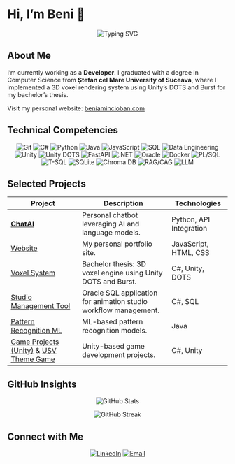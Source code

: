 # Hi, I’m Beni 👋

<p align="center">
  <img src="https://readme-typing-svg.herokuapp.com?font=Fira+Code&weight=600&size=28&duration=4000&pause=2000&color=4CAF50&background=FFFFFF00&center=true&lines=Welcome+to+my+Profile!;Check+it+out+↓↓↓↓" alt="Typing SVG" />
</p>



##  About Me

I’m currently working as a **Developer**. I graduated with a degree in Computer Science from **Ștefan cel Mare University of Suceava**, where I implemented a 3D voxel rendering system using Unity’s DOTS and Burst for my bachelor’s thesis.

Visit my personal website: [beniamincioban.com](https://beniamincioban.com)


##  Technical Competencies

<p align="center">
  <img src="https://img.shields.io/badge/Git-F05032?style=flat&logo=git&logoColor=white" alt="Git" />
  <img src="https://img.shields.io/badge/C%23-239120?style=flat&logo=c-sharp&logoColor=white" alt="C#" />
  <img src="https://img.shields.io/badge/Python-3776AB?style=flat&logo=python&logoColor=white" alt="Python" />
  <img src="https://img.shields.io/badge/Java-007396?style=flat&logo=java&logoColor=white" alt="Java" />
  <img src="https://img.shields.io/badge/JavaScript-F7DF1E?style=flat&logo=javascript&logoColor=black" alt="JavaScript" />
  <img src="https://img.shields.io/badge/SQL-4479A1?style=flat&logo=postgresql&logoColor=white" alt="SQL" />
  <img src="https://img.shields.io/badge/Data_Engineering-00BFFF?style=flat&logo=databricks&logoColor=white" alt="Data Engineering" />
  <img src="https://img.shields.io/badge/Unity-000000?style=flat&logo=unity&logoColor=white" alt="Unity" />
  <img src="https://img.shields.io/badge/DOTS-30CC6A?style=flat&logo=unity&logoColor=white" alt="Unity DOTS" />
  <img src="https://img.shields.io/badge/FastAPI-005571?style=flat&logo=fastapi" alt="FastAPI" />
  <img src="https://img.shields.io/badge/.NET-5C2D91?style=flat&logo=.net" alt=".NET" />
  <img src="https://img.shields.io/badge/Oracle-F80000?style=flat&logo=oracle&logoColor=white" alt="Oracle" />
  <img src="https://img.shields.io/badge/Docker-2496ED?style=flat&logo=docker&logoColor=white" alt="Docker" />
  <img src="https://img.shields.io/badge/PL/SQL-Informational?style=flat" alt="PL/SQL" />
  <img src="https://img.shields.io/badge/T-SQL-Informational?style=flat" alt="T-SQL" />
  <img src="https://img.shields.io/badge/SQLite-Informational?style=flat" alt="SQLite" />
  <img src="https://img.shields.io/badge/ChromaDB-Informational?style=flat" alt="Chroma DB" />
  <img src="https://img.shields.io/badge/RAG/CAG-Informational?style=flat" alt="RAG/CAG" />
  <img src="https://img.shields.io/badge/LLM-Informational?style=flat" alt="LLM" />
</p>


##  Selected Projects

| Project | Description | Technologies |
| ------- | ----------- | ------------ |
| **[ChatAI](https://github.com/B3N14M1N/ChatAI)** | Personal chatbot leveraging AI and language models. | Python, API Integration |
| [Website](https://b3n14m1n.github.io/) | My personal portfolio site. | JavaScript, HTML, CSS |
| [Voxel System](https://github.com/B3N14M1N/Voxel-System) | Bachelor thesis: 3D voxel engine using Unity DOTS and Burst. | C#, Unity, DOTS |
| [Studio Management Tool](https://github.com/B3N14M1N/ORACLE_SQL_STUDIO_ANIMATIE) | Oracle SQL application for animation studio workflow management. | C#, SQL |
| [Pattern Recognition ML](https://github.com/B3N14M1N/Pattern-Recognition-ML) | ML-based pattern recognition models. | Java |
| [Game Projects (Unity)](https://github.com/B3N14M1N/Internship-Assist-Probe) & [USV Theme Game](https://github.com/B3N14M1N/Voluntar-USV-Joc3D-UNITY) | Unity-based game development projects. | C#, Unity |


##  GitHub Insights

<p align="center">
  <img src="https://github-readme-stats.vercel.app/api?username=B3N14M1N&show_icons=true&theme=dracula&hide_title=true&icon_color=79ff97&text_color=ffffff&bg_color=0d1117" alt="GitHub Stats" />
</p>

<p align="center">
  <img src="https://github-readme-streak-stats.herokuapp.com/?user=B3N14M1N&theme=dracula&hide_border=true&ring=79ff97" alt="GitHub Streak" />
</p>


##  Connect with Me

<p align="center">
  <a href="https://www.linkedin.com/in/beniamin-c-0220a0281/"><img src="https://img.shields.io/badge/LinkedIn-0077B5?logo=linkedin&logoColor=white&style=flat" alt="LinkedIn" /></a>
  <a href="mailto:contact@beniamincioban.com"><img src="https://img.shields.io/badge/Email-D14836?logo=gmail&logoColor=white&style=flat" alt="Email" /></a>
</p>
